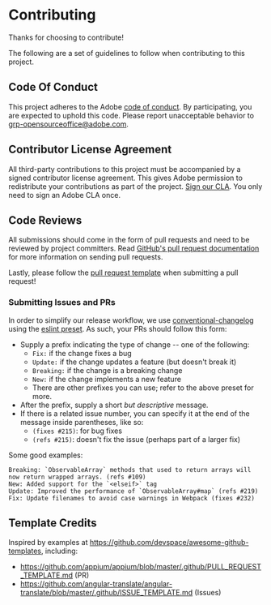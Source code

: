 # Contributing

Thanks for choosing to contribute!

The following are a set of guidelines to follow when contributing to this project.

## Code Of Conduct

This project adheres to the Adobe [code of conduct](CODE_OF_CONDUCT.md). By participating, you are expected to uphold this code. Please report unacceptable behavior to [grp-opensourceoffice@adobe.com](mailto:grp-opensourceoffice@adobe.com).

## Contributor License Agreement

All third-party contributions to this project must be accompanied by a signed contributor license agreement. This gives Adobe permission to redistribute your contributions as part of the project. [Sign our CLA](http://opensource.adobe.com/cla.html). You only need to sign an Adobe CLA once.

## Code Reviews

All submissions should come in the form of pull requests and need to be reviewed by project committers. Read [GitHub's pull request documentation](https://help.github.com/articles/about-pull-requests/) for more information on sending pull requests.

Lastly, please follow the [pull request template](PULL_REQUEST_TEMPLATE.md) when submitting a pull request!

### Submitting Issues and PRs

In order to simplify our release workflow, we use [conventional-changelog](https://www.npmjs.com/package/conventional-changelog) using the [eslint preset](https://github.com/conventional-changelog/conventional-changelog/blob/master/packages/conventional-changelog-eslint/convention.md).  As such, your PRs should follow this form:

* Supply a prefix indicating the type of change -- one of the following:
    * `Fix:` if the change fixes a bug
    * `Update:` if the change updates a feature (but doesn't break it)
    * `Breaking:` if the change is a breaking change
    * `New:` if the change implements a new feature
    * There are other prefixes you can use; refer to the above preset for more.
* After the prefix, supply a short _but descriptive_ message.
* If there is a related issue number, you can specify it at the end of the message inside parentheses, like so:
    * `(fixes #215)`: for bug fixes
    * `(refs #215)`: doesn't fix the issue (perhaps part of a larger fix)

Some good examples:

```text
Breaking: `ObservableArray` methods that used to return arrays will now return wrapped arrays. (refs #109)
New: Added support for the `<elseif>` tag
Update: Improved the performance of `ObservableArray#map` (refs #219)
Fix: Update filenames to avoid case warnings in Webpack (fixes #232) 
```

## Template Credits

Inspired by examples at https://github.com/devspace/awesome-github-templates, including:

* https://github.com/appium/appium/blob/master/.github/PULL_REQUEST_TEMPLATE.md (PR)
* https://github.com/angular-translate/angular-translate/blob/master/.github/ISSUE_TEMPLATE.md (Issues)
